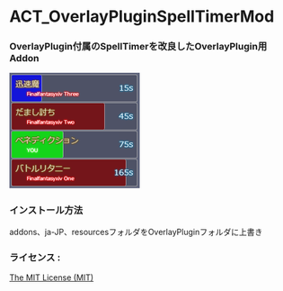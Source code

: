 # ACT_OverlayPluginSpellTimerMod

### OverlayPlugin付属のSpellTimerを改良したOverlayPlugin用Addon

![preview](preview.png)

### インストール方法

addons、ja-JP、resourcesフォルダをOverlayPluginフォルダに上書き


### ライセンス :

[The MIT License (MIT)](LICENSE)

